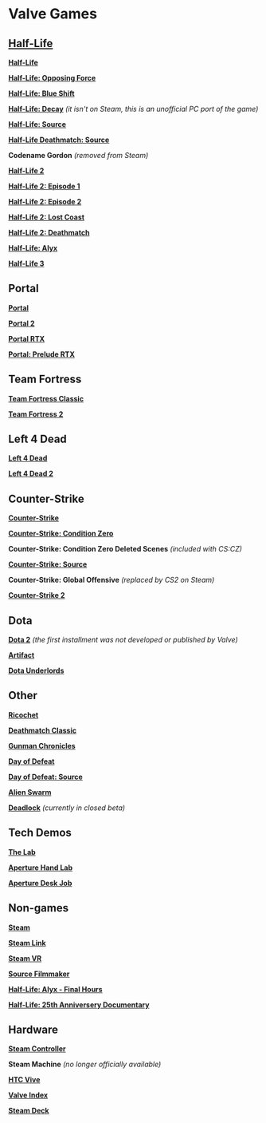 # Valve Games

## [Half-Life](https://store.steampowered.com/franchise/Half-Life)

[**Half-Life**](https://store.steampowered.com/app/70/HalfLife/)

[**Half-Life: Opposing Force**](https://store.steampowered.com/app/50/HalfLife_Opposing_Force/)

[**Half-Life: Blue Shift**](https://store.steampowered.com/app/130/HalfLife_Blue_Shift/)

[**Half-Life: Decay**](https://www.moddb.com/mods/half-life-decay) *(it isn't on Steam, this is an unofficial PC port of the game)*

[**Half-Life: Source**](https://store.steampowered.com/app/280/HalfLife_Source/)

[**Half-Life Deathmatch: Source**](https://store.steampowered.com/app/360/HalfLife_Deathmatch_Source/)

**Codename Gordon** *(removed from Steam)*

[**Half-Life 2**](https://store.steampowered.com/app/220/HalfLife_2/)

[**Half-Life 2: Episode 1**](https://store.steampowered.com/app/380/HalfLife_2_Episode_One/)

[**Half-Life 2: Episode 2**](https://store.steampowered.com/app/420/HalfLife_2_Episode_Two/)

[**Half-Life 2: Lost Coast**](https://store.steampowered.com/app/340/HalfLife_2_Lost_Coast/)

[**Half-Life 2: Deathmatch**](https://store.steampowered.com/app/320/HalfLife_2_Deathmatch/)

[**Half-Life: Alyx**](https://store.steampowered.com/app/546560/HalfLife_Alyx/)

[**Half-Life 3**](https://www.youtube.com/watch?v=dQw4w9WgXcQ)

## Portal

[**Portal**](https://store.steampowered.com/app/400/Portal/)

[**Portal 2**](https://store.steampowered.com/app/620/Portal_2/)

[**Portal RTX**](https://store.steampowered.com/app/2012840/Portal_with_RTX/)

[**Portal: Prelude RTX**](https://store.steampowered.com/app/2410180/Portal_Prelude_RTX/)

## Team Fortress

[**Team Fortress Classic**](https://store.steampowered.com/app/20/Team_Fortress_Classic/)

[**Team Fortress 2**](https://store.steampowered.com/app/440/Team_Fortress_2/)

## Left 4 Dead

[**Left 4 Dead**](https://store.steampowered.com/app/500/Left_4_Dead/)

[**Left 4 Dead 2**](https://store.steampowered.com/app/550/Left_4_Dead_2/)

## Counter-Strike

[**Counter-Strike**](https://store.steampowered.com/app/10/CounterStrike/)

[**Counter-Strike: Condition Zero**](https://store.steampowered.com/app/80/CounterStrike_Condition_Zero/)

**Counter-Strike: Condition Zero Deleted Scenes** *(included with CS:CZ)*

[**Counter-Strike: Source**](https://store.steampowered.com/app/240/CounterStrike_Source/)

**Counter-Strike: Global Offensive** *(replaced by CS2 on Steam)*

[**Counter-Strike 2**](https://store.steampowered.com/app/730/CounterStrike_2/)

## Dota

[**Dota 2**](https://store.steampowered.com/app/570/Dota_2/) *(the first installment was not developed or published by Valve)*

[**Artifact**](https://store.steampowered.com/app/583950/Artifact/)

[**Dota Underlords**](https://store.steampowered.com/app/1046930/Dota_Underlords/)

## Other

[**Ricochet**](https://store.steampowered.com/app/60/Ricochet/)

[**Deathmatch Classic**](https://store.steampowered.com/app/40/Deathmatch_Classic/)

[**Gunman Chronicles**](https://www.moddb.com/games/gunman-chronicles)

[**Day of Defeat**](https://store.steampowered.com/app/30/Day_of_Defeat/)

[**Day of Defeat: Source**](https://store.steampowered.com/app/300/Day_of_Defeat_Source/)

[**Alien Swarm**](https://store.steampowered.com/app/630/Alien_Swarm/)

[**Deadlock**](https://store.steampowered.com/app/1422450/Deadlock/) *(currently in closed beta)*

## Tech Demos

[**The Lab**](https://store.steampowered.com/app/450390/The_Lab/)

[**Aperture Hand Lab**](https://store.steampowered.com/app/868020/Aperture_Hand_Lab/)

[**Aperture Desk Job**](https://store.steampowered.com/app/1902490/Aperture_Desk_Job/)

## Non-games

[**Steam**](https://store.steampowered.com/)

[**Steam Link**](https://store.steampowered.com/app/353380/Steam_Link/)

[**Steam VR**](https://store.steampowered.com/app/250820/SteamVR/)

[**Source Filmmaker**](https://store.steampowered.com/app/1840/Source_Filmmaker/)

[**Half-Life: Alyx - Final Hours**](https://store.steampowered.com/app/1361700/HalfLife_Alyx__Final_Hours/)

[**Half-Life: 25th Anniversery Documentary**](https://www.youtube.com/watch?v=TbZ3HzvFEto)

## Hardware

[**Steam Controller**](https://store.steampowered.com/app/353370/Steam_Controller/)

**Steam Machine** *(no longer officially available)*

[**HTC Vive**](https://www.amazon.com/HTC-VIVE-Virtual-Reality-System-pc/dp/B00VF5NT4I)

[**Valve Index**](https://store.steampowered.com/app/1059530/Valve_Index_Headset/)

[**Steam Deck**](https://store.steampowered.com/steamdeck)
